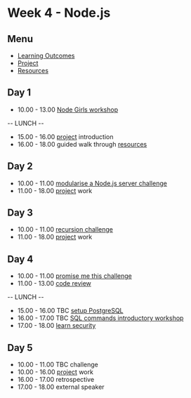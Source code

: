 # Week 4 - Node.js


## Menu
- [Learning Outcomes](learning-outcomes.md)
- [Project](project.md)
- [Resources](resources.md)


## Day 1

- 10.00 - 13.00 [Node Girls workshop](https://github.com/node-girls/workshop-cms)

-- LUNCH --

- 15.00 - 16.00 [project](project.md) introduction
- 16.00 - 18.00 guided walk through [resources](resources.md)

## Day 2

- 10.00 - 11.00 [modularise a Node.js server challenge](https://github.com/foundersandcoders/modules-challenge)
- 11.00 - 18.00 [project](project.md) work


## Day 3

- 10.00 - 11.00 [recursion challenge](https://github.com/foundersandcoders/mc-recursion)
- 11.00 - 18.00 [project](project.md) work


## Day 4

- 10.00 - 11.00 [promise me this challenge](https://github.com/foundersandcoders/mc-promise-me-this)
- 11.00 - 13.00 [code review](https://github.com/thoughtbot/guides/tree/master/code-review)

-- LUNCH --

- 15.00 - 16.00 TBC [setup PostgreSQL](https://github.com/dwyl/learn-postgresql)
- 16.00 - 17.00 TBC [SQL commands introductory workshop](https://github.com/foundersandcoders/sql-commands-intro/)
- 17.00 - 18.00 [learn security](https://github.com/dwyl/learn-security)

## Day 5

- 10.00 - 11.00 TBC challenge
- 10.00 - 16.00 [project](project.md) work
- 16.00 - 17.00 retrospective
- 17.00 - 18.00 external speaker
